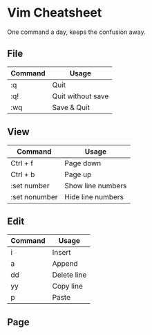 # Vim Cheatsheet

One command a day, keeps the confusion away. 

## File
| Command       | Usage             |
| ------------- | ----------------- |
| :q            | Quit              |
| :q!           | Quit without save |
| :wq           | Save & Quit       |

## View
| Command       | Usage             |
| ------------- | ----------------- |
| Ctrl + f      | Page down         |
| Ctrl + b      | Page up           |
| :set number   | Show line numbers |
| :set nonumber | Hide line numbers |


## Edit
| Command       | Usage             |
| ------------- | ----------------- |
| i             | Insert            |
| a             | Append            |
| dd            | Delete line       |
| yy            | Copy line         |
| p             | Paste             |

## Page
